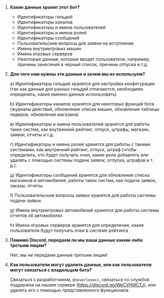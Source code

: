 1) **Какие данные хранит этот бот?**

    - Идентификаторы гильдий
    - Идентификаторы каналов 
    - Идентификаторы и имена пользователей 
    - Идентификаторы и имена ролей
    - Идентификаторы сообщений
    - Пользовательские вопросы для заявки на вступление 
    - Имена внутриигровых машин 
    - Имена игровых серверов
    - Некоторые данные, которые вводят пользователи, например, причины занесения в черный список, причины отпуска и т.д.

2) **Для чего нам нужны эти данные и зачем мы их используем?**

    a) Идентификаторы гильдий хранятся для настройки конфигурации (так как данные для разных гильдий отличаются, необходимо определить, какие именно данные использовать)

    b) Идентификаторы каналов хранятся для некоторых функций бота (журналы действий, обновление списка машин, обновление таблицы лидеров, обновление магазина)
    
    в) Идентификаторы и имена пользователей хранятся для работы таких систем, как внутренний рейтинг, отпуск, штрафы, магазин, заявки, отчеты и т.д. 
    
    г) Идентификаторы и имена ролей хранятся для работы с такими системами, как внутренний рейтинг, отпуск, штраф (чтобы определить, кто будет получать очки, какие роли добавлять или удалять с помощью системы подачи заявок, отпуска, штрафов и т. д.).
    
    д) Идентификаторы сообщений хранятся для обновления списка магазинов и автомобилей, работы таких систем, как подача заявок, заказы, отчеты.

    f) Пользовательские вопросы заявки хранятся для работы системы подачи заявок

    g) Имена внутриигровых автомобилей хранятся для работы системы отчетов об автомобилях

    h) Имена игровых серверов хранятся для определения, какие пользователи будут получать очки в системе рейтинга

3) **Помимо Discord, передаем ли мы ваши данные каким-либо третьим лицам?**

    Нет, мы не передаем данные третьим лицам!

5) **Как пользователи могут удалить данные, или как пользователи могут связаться с владельцем бота?**

     Связаться с разработчиком, `@neverlosecc`, связаться со службой поддержки на нашем сервере (https://discord.gg/WeCVHj9CTJ), или удалить его с помощью представленного функционала
